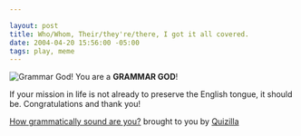```yaml
--- 

layout: post
title: Who/Whom, Their/they're/there, I got it all covered.
date: 2004-04-20 15:56:00 -05:00
tags: play, meme
---
```

<img src="http://images.quizilla.com/B/BaalObsidian/1080162080_cturesgod3.jpg" border="0" alt="Grammar God!" />
You are a <strong>GRAMMAR GOD</strong>!

If your mission in life is not already to
preserve the English tongue, it should be.
Congratulations and thank you!

<a href="http://quizilla.com/users/BaalObsidian/quizzes/How%20grammatically%20sound%20are%20you%3F/"><span>How grammatically sound are you?</span></a>
<span>brought to you by <a href="http://quizilla.com">Quizilla</a></span>
